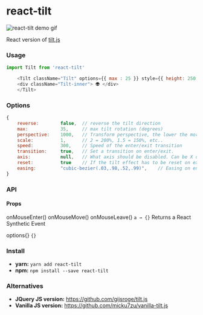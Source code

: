 # react-tilt

![react-tilt demo gif](https://github.com/jonathandion/react-tilt/blob/master/demo.gif)

React version of [tilt.js](https://github.com/gijsroge/tilt.js)

### Usage
```js
import Tilt from 'react-tilt'

	<Tilt className="Tilt" options={{ max : 25 }} style={{ height: 250, width: 250 }} >
	<div className="Tilt-inner"> 👽 </div>
	</Tilt>
```


### Options
```js
{
	reverse:        false,  // reverse the tilt direction
	max:            35,     // max tilt rotation (degrees)
	perspective:    1000,   // Transform perspective, the lower the more extreme the tilt gets.
	scale:          1,      // 2 = 200%, 1.5 = 150%, etc..
	speed:          300,    // Speed of the enter/exit transition
	transition:     true,   // Set a transition on enter/exit.
	axis:           null,   // What axis should be disabled. Can be X or Y.
	reset:          true    // If the tilt effect has to be reset on exit.
    easing:         "cubic-bezier(.03,.98,.52,.99)",    // Easing on enter/exit.
}
```


### API

#### Props

onMouseEnter()
onMouseMove()
onMouseLeave()
`a → {}`
Returns a React Synthetic Event

options{}
`{}`


### Install
- **yarn:** `yarn add react-tilt`
- **npm:** `npm install --save react-tilt`

### Alternatives
- **JQuery JS version:** https://github.com/gijsroge/tilt.js
- **Vanilla JS version:** https://github.com/micku7zu/vanilla-tilt.js

